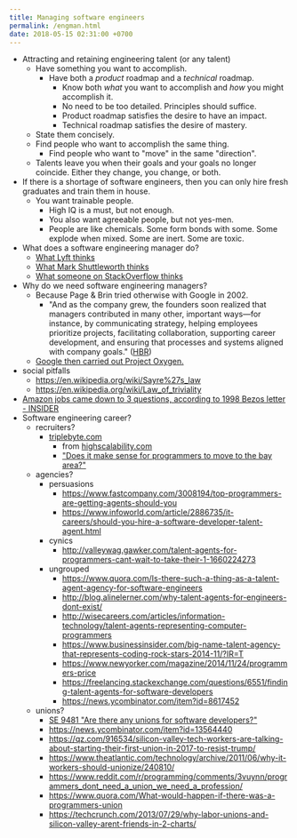 ```yaml
---
title: Managing software engineers
permalink: /engman.html
date: 2018-05-15 02:31:00 +0700
---
```


- Attracting and retaining engineering talent (or any talent)
    - Have something you want to accomplish.
        - Have both a *product* roadmap and a *technical* roadmap.
            - Know both *what* you want to accomplish and *how* you might accomplish it.
            - No need to be too detailed.
            Principles should suffice.
            - Product roadmap satisfies the desire to have an impact.
            - Technical roadmap satisfies the desire of mastery.
    - State them concisely.
    - Find people who want to accomplish the same thing.
        - Find people who want to "move" in the same "direction".
    - Talents leave you when their goals and your goals no longer coincide.
    Either they change, you change, or both.
- If there is a shortage of software engineers, then you can only hire fresh graduates and train them in house.
    - You want trainable people.
        - High IQ is a must, but not enough.
        - You also want agreeable people, but not yes-men.
        - People are like chemicals.
        Some form bonds with some.
        Some explode when mixed.
        Some are inert.
        Some are toxic.
- What does a software engineering manager do?
    - [What Lyft thinks](https://www.lyft.com/jobs/software-engineering-manager)
    - [What Mark Shuttleworth thinks](http://www.markshuttleworth.com/archives/694)
    - [What someone on StackOverflow thinks](http://softwareengineering.stackexchange.com/questions/19267/the-written-roles-of-software-development-manager)
- Why do we need software engineering managers?
    - Because Page & Brin tried otherwise with Google in 2002.
        - "And as the company grew, the founders soon realized that managers contributed in many other,
        important ways—for instance, by communicating strategy, helping employees prioritize projects,
        facilitating collaboration, supporting career development,
        and ensuring that processes and systems aligned with company goals."
        ([HBR](https://hbr.org/2013/12/how-google-sold-its-engineers-on-management))
    - [Google then carried out Project Oxygen.](https://www.thestreet.com/story/12328981/1/googles-project-oxygen-pumps-fresh-air-into-management.html)
- social pitfalls
    - https://en.wikipedia.org/wiki/Sayre%27s_law
    - https://en.wikipedia.org/wiki/Law_of_triviality
- [Amazon jobs came down to 3 questions, according to 1998 Bezos letter - INSIDER](https://www.thisisinsider.com/amazon-jobs-executive-questions-2018-8)
- Software engineering career?
    - recruiters?
        - [triplebyte.com](https://triplebyte.com/)
            - from [highscalability.com](http://highscalability.com/)
            - ["Does it make sense for programmers to move to the bay area?"](https://triplebyte.com/blog/does-it-make-sense-for-programmers-to-move-to-the-bay-area)
    - agencies?
        - persuasions
            - https://www.fastcompany.com/3008194/top-programmers-are-getting-agents-should-you
            - https://www.infoworld.com/article/2886735/it-careers/should-you-hire-a-software-developer-talent-agent.html
        - cynics
            - http://valleywag.gawker.com/talent-agents-for-programmers-cant-wait-to-take-their-1-1660224273
        - ungrouped
            - https://www.quora.com/Is-there-such-a-thing-as-a-talent-agent-agency-for-software-engineers
            - http://blog.alinelerner.com/why-talent-agents-for-engineers-dont-exist/
            - http://wisecareers.com/articles/information-technology/talent-agents-representing-computer-programmers
            - https://www.businessinsider.com/big-name-talent-agency-that-represents-coding-rock-stars-2014-11/?IR=T
            - https://www.newyorker.com/magazine/2014/11/24/programmers-price
            - https://freelancing.stackexchange.com/questions/6551/finding-talent-agents-for-software-developers
            - https://news.ycombinator.com/item?id=8617452
    - unions?
        - [SE 9481 "Are there any unions for software developers?"](https://softwareengineering.stackexchange.com/questions/9481/are-there-any-unions-for-software-developers)
        - https://news.ycombinator.com/item?id=13564440
        - https://qz.com/916534/silicon-valley-tech-workers-are-talking-about-starting-their-first-union-in-2017-to-resist-trump/
        - https://www.theatlantic.com/technology/archive/2011/06/why-it-workers-should-unionize/240810/
        - https://www.reddit.com/r/programming/comments/3vuynn/programmers_dont_need_a_union_we_need_a_profession/
        - https://www.quora.com/What-would-happen-if-there-was-a-programmers-union
        - https://techcrunch.com/2013/07/29/why-labor-unions-and-silicon-valley-arent-friends-in-2-charts/
